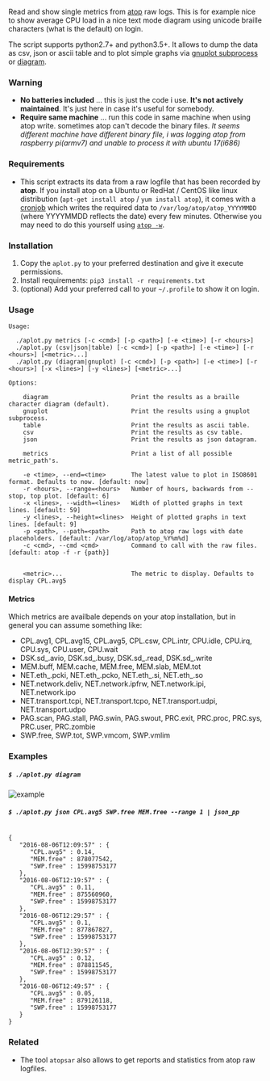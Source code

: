Read and show single metrics from [atop](http://www.atoptool.nl/) raw logs. This is for example nice to show average CPU load in a nice text mode diagram using unicode braille characters (what is the default) on login. 

The script supports python2.7+ and python3.5+. It allows to dump the data as csv, json or ascii table and to plot simple graphs via [gnuplot subprocess](http://www.gnuplot.info/) or [diagram](https://github.com/tehmaze/diagram).
 
### Warning

* __No batteries included__ ... this is just the code i use. __It's not actively maintained__. It's just here in case it's useful for somebody.
* __Require same machine__ ... run this code in same machine when using atop write. sometimes atop can't decode the binary files.  _It seems different machine have different binary file, i was logging atop from raspberry pi(armv7) and unable to process it with ubuntu 17(i686)_
 
### Requirements

* This script extracts its data from a raw logfile that has been recorded by __atop__. If you install atop on a Ubuntu or RedHat / CentOS like linux distribution (`apt-get install atop` / `yum install atop`), it comes with a [cronjob](http://linux.die.net/man/1/crontab) which writes the required data to `/var/log/atop/atop_YYYYMMDD` (where YYYYMMDD reflects the date) every few minutes. Otherwise you may need to do this yourself using [`atop -w`](http://linux.die.net/man/1/atop).

### Installation

1. Copy the `aplot.py` to your preferred destination and give it execute permissions.
2. Install requirements: `pip3 install -r requirements.txt`
3. (optional) Add your preferred call to your `~/.profile` to show it on login.

### Usage

    Usage:
    
      ./aplot.py metrics [-c <cmd>] [-p <path>] [-e <time>] [-r <hours>]
      ./aplot.py (csv|json|table) [-c <cmd>] [-p <path>] [-e <time>] [-r <hours>] [<metric>...]
      ./aplot.py (diagram|gnuplot) [-c <cmd>] [-p <path>] [-e <time>] [-r <hours>] [-x <lines>] [-y <lines>] [<metric>...]
    
    Options:
    
        diagram                       Print the results as a braille character diagram (default).
        gnuplot                       Print the results using a gnuplot subprocess.
        table                         Print the results as ascii table.
        csv                           Print the results as csv table.
        json                          Print the results as json datagram.
    
        metrics                       Print a list of all possible metric_path's.
    
        -e <time>, --end=<time>       The latest value to plot in ISO8601 format. Defaults to now. [default: now]
        -r <hours>, --range=<hours>   Number of hours, backwards from --stop, top plot. [default: 6]
        -x <lines>, --width=<lines>   Width of plotted graphs in text lines. [default: 59]
        -y <lines>, --height=<lines>  Height of plotted graphs in text lines. [default: 9]
        -p <path>, --path=<path>      Path to atop raw logs with date placeholders. [default: /var/log/atop/atop_%Y%m%d]
        -c <cmd>, --cmd <cmd>         Command to call with the raw files. [default: atop -f -r {path}]
    
    
        <metric>...                   The metric to display. Defaults to display CPL.avg5    

#### Metrics

Which metrics are availbale depends on your atop installation, but in general you can assume something like:
* CPL.avg1, CPL.avg15, CPL.avg5, CPL.csw, CPL.intr, CPU.idle, CPU.irq, CPU.sys, CPU.user, CPU.wait
* DSK.sd_.avio, DSK.sd_.busy, DSK.sd_.read, DSK.sd_.write
* MEM.buff, MEM.cache, MEM.free, MEM.slab, MEM.tot
* NET.eth_.pcki, NET.eth_.pcko, NET.eth_.si, NET.eth_.so
* NET.network.deliv, NET.network.ipfrw, NET.network.ipi, NET.network.ipo
* NET.transport.tcpi, NET.transport.tcpo, NET.transport.udpi, NET.transport.udpo
* PAG.scan, PAG.stall, PAG.swin, PAG.swout, PRC.exit, PRC.proc, PRC.sys, PRC.user, PRC.zombie
* SWP.free, SWP.tot, SWP.vmcom, SWP.vmlim

### Examples

##### `$ ./aplot.py diagram` 
 
  ![example](example.png)


##### `$ ./aplot.py json CPL.avg5 SWP.free MEM.free --range 1 | json_pp`

```

{
   "2016-08-06T12:09:57" : {
      "CPL.avg5" : 0.14,
      "MEM.free" : 878077542,
      "SWP.free" : 15998753177
   },
   "2016-08-06T12:19:57" : {
      "CPL.avg5" : 0.11,
      "MEM.free" : 875560960,
      "SWP.free" : 15998753177
   },
   "2016-08-06T12:29:57" : {
      "CPL.avg5" : 0.1,
      "MEM.free" : 877867827,
      "SWP.free" : 15998753177
   },
   "2016-08-06T12:39:57" : {
      "CPL.avg5" : 0.12,
      "MEM.free" : 878811545,
      "SWP.free" : 15998753177
   },
   "2016-08-06T12:49:57" : {
      "CPL.avg5" : 0.05,
      "MEM.free" : 879126118,
      "SWP.free" : 15998753177
   }
}
```

### Related

* The tool `atopsar` also allows to get reports and statistics from atop raw logfiles.
